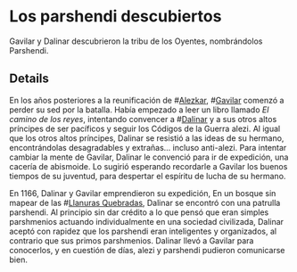 # Los parshendi descubiertos
Gavilar y Dalinar descubrieron la tribu de los Oyentes, nombrándolos Parshendi.

## Details
En los años posteriores a la reunificación de #[Alezkar](characters/alethkar), #[Gavilar](characters/gavilar) comenzó a perder su sed por la batalla. Había empezado a leer un libro llamado _El camino de los reyes_, intentando convencer a #[Dalinar](characters/dalinar) y a sus otros altos príncipes de ser pacíficos y seguir los Códigos de la Guerra alezi. Al igual que los otros altos príncipes, Dalinar se resistió a las ideas de su hermano, encontrándolas desagradables y extrañas... incluso anti-alezi. Para intentar cambiar la mente de Gavilar, Dalinar le convenció para ir de expedición, una cacería de abismoide. Lo sugirió esperando recordarle a Gavilar los buenos tiempos de su juventud, para despertar el espíritu de lucha de su hermano. 

En 1166, Dalinar y Gavilar emprendieron su expedición, En un bosque sin mapear de las #[Llanuras Quebradas](locations/shattered-plains), Dalinar se encontró con una patrulla parshendi. Al principio sin dar crédito a lo que pensó que eran simples parshmenios actuando individualmente en una sociedad civilizada, Dalinar aceptó con rapidez que los parshendi eran inteligentes y organizados, al contrario que sus primos parshmenios. Dalinar llevó a Gavilar para conocerlos, y en cuestión de días, alezi y parshendi pudieron comunicarse bien.
